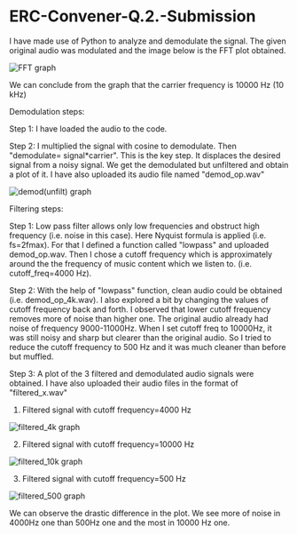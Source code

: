 # ERC-Convener-Q.2.-Submission
I have made use of Python to analyze and demodulate the signal.
The given original audio was modulated and the image below is the FFT plot obtained.

![FFT graph](https://github.com/user-attachments/assets/c9268529-e91c-4f7e-b82c-2cf71e8d0ef7)

We can conclude from the graph that the carrier frequency is 10000 Hz (10 kHz)


Demodulation steps:

Step 1: I have loaded the audio to the code.

Step 2: I multiplied the signal with cosine to demodulate. Then "demodulate= signal*carrier". This is the key step. It displaces the desired signal from a noisy signal. We get the demodulated but unfiltered and obtain a plot of it. I have also uploaded its audio file named "demod_op.wav"


![demod(unfilt) graph](https://github.com/user-attachments/assets/13bf40b2-7c28-4093-afae-3ac20833ce5f)



Filtering steps:

Step 1: Low pass filter allows only low frequencies and obstruct high frequency (i.e. noise in this case). Here Nyquist formula is applied (i.e. fs=2fmax). For that I defined a function called "lowpass" and uploaded demod_op.wav. Then I chose a cutoff frequency which is approximately around the the frequency of music content which we listen to. (i.e. cutoff_freq=4000 Hz).

Step 2: With the help of "lowpass" function, clean audio could be obtained (i.e. demod_op_4k.wav). I also explored a bit by changing the values of cutoff frequency back and forth. I observed that lower cutoff frequency removes more of noise than higher one. The original audio already had noise of frequency 9000-11000Hz. When I set cutoff freq to 10000Hz, it was still noisy and sharp but clearer than the original audio. So I tried to reduce the cutoff frequency to 500 Hz and it was much cleaner than before but muffled.

Step 3: A plot of the 3 filtered and demodulated audio signals were obtained. I have also uploaded their audio files in the format of "filtered_x.wav"

1) Filtered signal with cutoff frequency=4000 Hz
   
![filtered_4k graph](https://github.com/user-attachments/assets/e9fd35f6-aeb2-4f5d-a53c-f9911e3f5e11)



2) Filtered signal with cutoff frequency=10000 Hz

![filtered_10k graph](https://github.com/user-attachments/assets/6d2be136-c966-4f09-8be5-4fe7439e2fb2)



3) Filtered signal with cutoff frequency=500 Hz

![filtered_500 graph](https://github.com/user-attachments/assets/b5df26a6-70c0-4eab-8a59-78ca95bec5d2)



We can observe the drastic difference in the plot. We see more of noise in 4000Hz one than 500Hz one and the most in 10000 Hz one.
